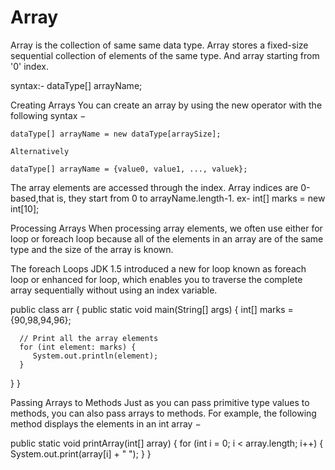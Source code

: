 # Array
Array is the collection of same same data type.
Array stores a fixed-size sequential collection of elements of the same type.
And array starting from '0' index.

syntax:-
	dataType[] arrayName;
	
Creating Arrays
You can create an array by using the new operator with the following syntax −

	dataType[] arrayName = new dataType[arraySize];
	
	Alternatively
	
	dataType[] arrayName = {value0, value1, ..., valuek};
	
The array elements are accessed through the index. Array indices are 0-based,that is, they start from 0 to arrayName.length-1.
ex-
	int[] marks = new int[10];
	
Processing Arrays
When processing array elements, we often use either for loop or foreach loop because all of the elements in an array are of the same type and the size of the array is known.

The foreach Loops
JDK 1.5 introduced a new for loop known as foreach loop or enhanced for loop, which enables you to traverse the complete array sequentially without using an index variable.


public class arr {
   public static void main(String[] args) {
      int[] marks = {90,98,94,96};

      // Print all the array elements
      for (int element: marks) {
         System.out.println(element);
      }
   }
}


Passing Arrays to Methods
Just as you can pass primitive type values to methods, you can also pass arrays to methods. For example, the following method displays the elements in an int array −


public static void printArray(int[] array) {
   for (int i = 0; i < array.length; i++) {
      System.out.print(array[i] + " ");
   }
}






